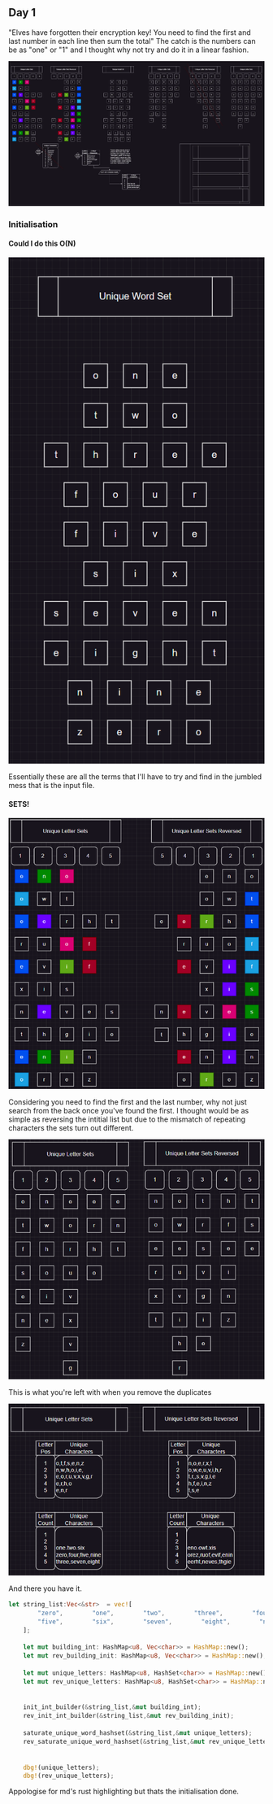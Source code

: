 #  

## Day 1

"Elves have forgotten their encryption key! You need to find the first and last number in each line then sum the total"
The catch is the numbers can be as "one" or "1" and I thought why not try and do it in a linear fashion.

![Parserer Diagram and Spec Breakdown](ParserDiagram.webp)

### Initialisation

#### Could I do this O(N)

![Unique Word Set](Word_Set.png)

Essentially these are all the terms that I'll have to try and find in the jumbled mess that is the input file.

#### SETS!

![Unique Letters Highlighted](Unique_highlighted.png)

Considering you need to find the first and the last number, why not just search from the back once you've found the first.
I thought would be as simple as reversing the intitial list but due to the mismatch of repeating characters the sets turn out different.

![Unique Letters Isolated](Unique_letter_sets.png)

This is what you're left with when you remove the duplicates

![Unique Letters Tabulated](Unique_letter_sets_tabulated.png)

And there you have it.

```rust
let string_list:Vec<&str>  = vec![
        "zero",        "one",        "two",        "three",        "four",
        "five",        "six",        "seven",        "eight",        "nine",
    ];

    let mut building_int: HashMap<u8, Vec<char>> = HashMap::new();
    let mut rev_building_init: HashMap<u8, Vec<char>> = HashMap::new();

    let mut unique_letters: HashMap<u8, HashSet<char>> = HashMap::new(); 
    let mut rev_unique_letters: HashMap<u8, HashSet<char>> = HashMap::new(); 
    

    init_int_builder(&string_list,&mut building_int);
    rev_init_int_builder(&string_list,&mut rev_building_init);

    saturate_unique_word_hashset(&string_list,&mut unique_letters);
    rev_saturate_unique_word_hashset(&string_list,&mut rev_unique_letters);


    dbg!(unique_letters);
    dbg!(rev_unique_letters);
```

Appologise for md's rust highlighting but thats the initialisation done.
